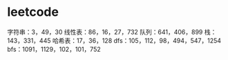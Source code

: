 # leetcode
字符串：3，49，30
线性表：86，16，27，732
队列：641，406，899
栈：143，331，445
哈希表：17，36，128
dfs：105，112，98，494，547，1254
bfs：1091，1129，102，101，752